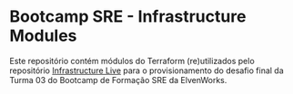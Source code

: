 # Bootcamp SRE - Infrastructure Modules

Este repositório contém módulos do Terraform (re)utilizados pelo repositório [Infrastructure Live](https://github.com/flaudisio/bootcamp-sre-infrastructure-live)
para o provisionamento do desafio final da Turma 03 do Bootcamp de Formação SRE da ElvenWorks.
